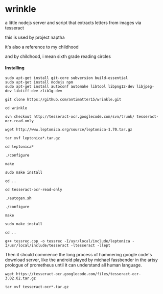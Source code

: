 wrinkle
=======

a little nodejs server and script that extracts letters from images via tesseract


this is used by project naptha


it's also a reference to my childhood


and by childhood, i mean sixth grade reading circles


#### Installing

	sudo apt-get install git-core subversion build-essential
	sudo apt-get install nodejs npm
	sudo apt-get install autoconf automake libtool libpng12-dev libjpeg-dev libtiff-dev zlib1g-dev

	git clone https://github.com/antimatter15/wrinkle.git

	cd wrinkle

	svn checkout http://tesseract-ocr.googlecode.com/svn/trunk/ tesseract-ocr-read-only

	wget http://www.leptonica.org/source/leptonica-1.70.tar.gz

	tar xvf leptonica*.tar.gz

	cd leptonica*

	./configure

	make

	sudo make install

	cd ..

	cd tesseract-ocr-read-only

	./autogen.sh

	./configure

	make

	sudo make install

	cd ..

	g++ tessrec.cpp -o tessrec -I/usr/local/include/leptonica -I/usr/local/include/tesseract -ltesseract -llept
	

Then it should commence the long process of hammering google code's download server, like the android played by michael fassbender in the artsy prologue of prometheus until it can understand all human language.

	wget https://tesseract-ocr.googlecode.com/files/tesseract-ocr-3.02.02.tar.gz

	tar xvf tesseract-ocr*.tar.gz

